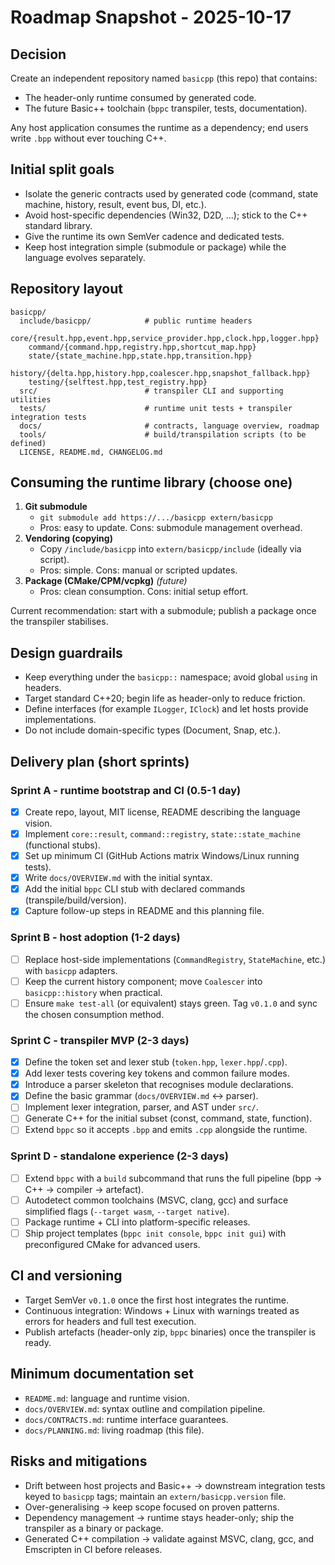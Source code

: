 # Roadmap Snapshot - 2025-10-17

## Decision

Create an independent repository named `basicpp` (this repo) that contains:

- The header-only runtime consumed by generated code.
- The future Basic++ toolchain (`bppc` transpiler, tests, documentation).

Any host application consumes the runtime as a dependency; end users write `.bpp` without ever touching C++.

## Initial split goals

- Isolate the generic contracts used by generated code (command, state machine, history, result, event bus, DI, etc.).
- Avoid host-specific dependencies (Win32, D2D, ...); stick to the C++ standard library.
- Give the runtime its own SemVer cadence and dedicated tests.
- Keep host integration simple (submodule or package) while the language evolves separately.

## Repository layout

```
basicpp/
  include/basicpp/            # public runtime headers
    core/{result.hpp,event.hpp,service_provider.hpp,clock.hpp,logger.hpp}
    command/{command.hpp,registry.hpp,shortcut_map.hpp}
    state/{state_machine.hpp,state.hpp,transition.hpp}
    history/{delta.hpp,history.hpp,coalescer.hpp,snapshot_fallback.hpp}
    testing/{selftest.hpp,test_registry.hpp}
  src/                        # transpiler CLI and supporting utilities
  tests/                      # runtime unit tests + transpiler integration tests
  docs/                       # contracts, language overview, roadmap
  tools/                      # build/transpilation scripts (to be defined)
  LICENSE, README.md, CHANGELOG.md
```

## Consuming the runtime library (choose one)

1. **Git submodule**
   - `git submodule add https://.../basicpp extern/basicpp`
   - Pros: easy to update. Cons: submodule management overhead.
2. **Vendoring (copying)**
   - Copy `/include/basicpp` into `extern/basicpp/include` (ideally via script).
   - Pros: simple. Cons: manual or scripted updates.
3. **Package (CMake/CPM/vcpkg)** *(future)*
   - Pros: clean consumption. Cons: initial setup effort.

Current recommendation: start with a submodule; publish a package once the transpiler stabilises.

## Design guardrails

- Keep everything under the `basicpp::` namespace; avoid global `using` in headers.
- Target standard C++20; begin life as header-only to reduce friction.
- Define interfaces (for example `ILogger`, `IClock`) and let hosts provide implementations.
- Do not include domain-specific types (Document, Snap, etc.).

## Delivery plan (short sprints)

### Sprint A - runtime bootstrap and CI (0.5-1 day)

- [x] Create repo, layout, MIT license, README describing the language vision.
- [x] Implement `core::result`, `command::registry`, `state::state_machine` (functional stubs).
- [x] Set up minimum CI (GitHub Actions matrix Windows/Linux running tests).
- [x] Write `docs/OVERVIEW.md` with the initial syntax.
- [x] Add the initial `bppc` CLI stub with declared commands (transpile/build/version).
- [x] Capture follow-up steps in README and this planning file.

### Sprint B - host adoption (1-2 days)

- [ ] Replace host-side implementations (`CommandRegistry`, `StateMachine`, etc.) with `basicpp` adapters.
- [ ] Keep the current history component; move `Coalescer` into `basicpp::history` when practical.
- [ ] Ensure `make test-all` (or equivalent) stays green. Tag `v0.1.0` and sync the chosen consumption method.

### Sprint C - transpiler MVP (2-3 days)

- [x] Define the token set and lexer stub (`token.hpp`, `lexer.hpp`/`.cpp`).
- [x] Add lexer tests covering key tokens and common failure modes.
- [x] Introduce a parser skeleton that recognises module declarations.
- [x] Define the basic grammar (`docs/OVERVIEW.md` <-> parser).
- [ ] Implement lexer integration, parser, and AST under `src/`.
- [ ] Generate C++ for the initial subset (const, command, state, function).
- [ ] Extend `bppc` so it accepts `.bpp` and emits `.cpp` alongside the runtime.

### Sprint D - standalone experience (2-3 days)

- [ ] Extend `bppc` with a `build` subcommand that runs the full pipeline (bpp -> C++ -> compiler -> artefact).
- [ ] Autodetect common toolchains (MSVC, clang, gcc) and surface simplified flags (`--target wasm`, `--target native`).
- [ ] Package runtime + CLI into platform-specific releases.
- [ ] Ship project templates (`bppc init console`, `bppc init gui`) with preconfigured CMake for advanced users.

## CI and versioning

- Target SemVer `v0.1.0` once the first host integrates the runtime.
- Continuous integration: Windows + Linux with warnings treated as errors for headers and full test execution.
- Publish artefacts (header-only zip, `bppc` binaries) once the transpiler is ready.

## Minimum documentation set

- `README.md`: language and runtime vision.
- `docs/OVERVIEW.md`: syntax outline and compilation pipeline.
- `docs/CONTRACTS.md`: runtime interface guarantees.
- `docs/PLANNING.md`: living roadmap (this file).

## Risks and mitigations

- Drift between host projects and Basic++ -> downstream integration tests keyed to `basicpp` tags; maintain an `extern/basicpp.version` file.
- Over-generalising -> keep scope focused on proven patterns.
- Dependency management -> runtime stays header-only; ship the transpiler as a binary or package.
- Generated C++ compilation -> validate against MSVC, clang, gcc, and Emscripten in CI before releases.
